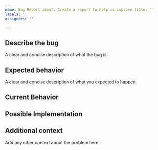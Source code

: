 ```yaml
---
name: Bug Report about: Create a report to help us improve title: ''
labels: ''
assignees: ''

---
```


## Describe the bug

A clear and concise description of what the bug is.

## Expected behavior

A clear and concise description of what you expected to happen.

## Current Behavior

<!--- Tell us what happens instead of the expected behavior -->

## Possible Implementation

<!--- Not obligatory, but suggest an idea for implementing addition or change -->

## Additional context

Add any other context about the problem here.
